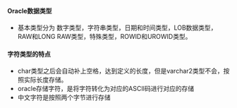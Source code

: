 #### Oracle数据类型
- 基本类型分为 数字类型，字符串类型，日期和时间类型，LOB数据类型，RAW和LONG RAW类型，特殊类型，ROWID和UROWID类型。
#### 字符类型的特点
- char类型之后会自动补上空格，达到定义的长度，但是varchar2类型不会，按照实际长度存储。
- oracle存储字符，是将字符转化为对应的ASCII码进行对应的存储
- 中文字符是按照两个字节进行存储
####
